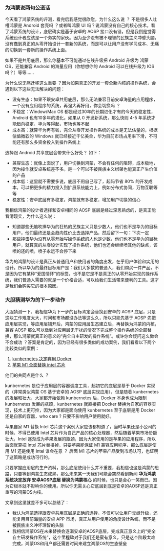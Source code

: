 
### 为鸿蒙说两句公道话

今天看了鸿蒙系统的评测，看完后我感觉很欣慰，为什么这么说 ？ 不是很多人吐槽鸿蒙是 Android 套壳吗 ？或者叫鸿蒙 UI 吗？说鸿蒙没有自己的核心技术。看了鸿蒙系统的设计，底层确实是基于安卓的 AOSP 接口没有错，但是我倒是觉得系统设计者应该是一个务实的家伙。因为至少没有被不理智的民族主义冲昏头脑，没有蠢到真正的从零开始设计一套新的系统，而是可以让用户没有学习成本、无痛的切换到一套新的操作系统上面。

如果不是共用底层，那么你基本不可能通过在线升级把 Android 升级为 鸿蒙 OS，还能兼容 Android 的海量应用（你想想你的 Android 可以在线升级为 IOS 吗？）等等……

为什么说无痛迁移这么重要 ？因为如果真正的开发一套全新内核的操作系统，会遇到以下这些无法解决的问题：
* 没有生态：如果不跟安卓共用底层，那么无法兼容目前安卓海量的应用程序，一个没有应用程序的系统，再强大再好用，你会切换吗 ？
* 不稳定：Window/Mac OS 都是经过30年的长期进化才有的今天的稳定性，Android 也有10多年的进化，如果从 0 开发新系统，那么快则 4-5 年系统才能趋向稳定，华为等得起，市场也等不起
* 成本高：就算华为再有钱，完全从零开发操作系统的成本是无法估量的，根据估值微软的 Windows 就已经接近千亿美金，华为目前市场占用率下滑，不可能还有那么多资金投入到操作系统上

选择跟 Android 共享底层会带来什么好处？ 如下：
* 兼容生态：就像上面说了，用户切换到鸿蒙，不会有任何的阻碍，成本极地，因为操作就安卓系统差不多。是一个可以不被民族主义绑架也能真正产生价值的产品
* 成本低：这里就不需要多说，底层不用自己写了，起码节省 80% 的开发成本，可以把更多的精力投入到扩展系统能力上，例如分布式协同，万物互联等等
* 稳定性：安卓底层有多稳定，鸿蒙就有多稳定，增加用户切换的信心

我相信鸿蒙的设计者选择和安卓相同的 AOSP 底层是经过深思熟虑的，是真正能看清现实，为什么这么说：
* 知道那些无脑吹捧华为的狂热的民族主义只是少数人，他们也不是华为的目标用户，他们最终还是会趋向性价比去选择产品，然后留下一句：下次一定
* 那些抨击华为没有从零开始写操作系统的人也是少数，他们也不是华为的目标用户，就算真的从零设计实现了操作系统，他们也还会继续喷其他的缺点，该喷的还的喷，喷子永远不会停下来

华为的鸿蒙的设计是真正从普通用户和使用者的角度出发，在乎用户体验和实用的设计。所以华为的最终目标用户是：我们大多数的普通人，我们购买一件产品，不是因为它有某种“爱国情怀”的标签，也不是它是不是真正的从零开始实现的操作系统，我们普通人需要的就是一个价格合适，可以给我们生活带来便利的工具。这才是我们会购买它的根本原因。

### 大胆猜测华为的下一步动作

大胆猜测一下，我相信华为下一步的目标肯定会替换到安卓的 AOSP 底层，只是这块工作难度太大，时间和市场都没办法等这么久，所以只能先基于 AOSP 先把应用层实现，等应用层铺开后，鸿蒙的应用层生态建立后，再替换为鸿蒙的内核，兼容 AOSP 那么可以做到对应用层无干扰的情况下完成整个操作系统的全部替换，那么鸿蒙就真正的意义的“完全自主研发的操作系统”。或许你会疑问这么做会不会成功 ？答案是肯定的，因为已经有很多类似的成功案例，我们看看以下两个比较类似的案例：
1. [kunbernetes 决定弃用 Docker](https://www.infoq.cn/article/rohiaujthhxg51xscv1j)
2. [苹果 M1 全面替换 intel 芯片](https://finance.sina.com.cn/stock/relnews/us/2020-11-19/doc-iiznctke2220133.shtml)

他们的共同点是什么 ？

kunbernetes 是位于应用层的容器调度工具，起初它的底层是基于 Docker 实现的（非常类似鸿蒙 OS 基于安卓的 AOSP 底层实现应用），但是随着 kunbernetes 的发展和壮大，大家都开始依赖 kunbernetes 后，Docker 本身也成为限制 kunbernetes 发展的瓶颈，kunbernetes 就直接把 Docker 替换为自家的容器实现，技术上更可控，因为大家都是面向使用 kunbernetes 至于底层是用 Docker 还是自家的容器，who care ? 只要不影响用户使用就好。

苹果自家 M1 替换 Intel 芯片这个案例大家应该都知道了，当时苹果还是小公司的时候，不得已使用 Intel 芯片作为自己产品的核心处理器，然后随着苹果市场份额壮大，Intel 逐渐成为苹果发展的瓶颈，因为大家使用的是苹果的应用程序，所以后面就算把 Intel 芯片替换掉，只要苹果能保证 M1 兼容应用程序，那么底层是使用 M1 还是使用 Intel 谁会在意 ？ 后面 M1 芯片的苹果产品受到市场认可，也证明了这策略是成功可行的。

只要掌握应用层的生产资料，那么底层使用什么并不重要，我相信也这是鸿蒙的思路，只要等到鸿蒙生态成熟，那么未来某一天我们可能会突然看到新闻 **华为鸿蒙系统决定放弃 安卓AOSP底层 替换为鸿蒙核心** 的时候，也只是会心一笑而已。因为它根本就不影响你的使用。所以你无需关心它底层到底是安卓的AOSP还是真正重写的鸿蒙OS内核。

文章到这里就差不多可以总结了：
* 我认为鸿蒙选择跟安卓共用底层是正确的选择，不仅可以让用户无缝升级，还能复用目前海量的安卓 APP 市场，真正从用户使用的角度设计系统，而不是被民族主义冲坏理智的头脑
* 我相信鸿蒙OS在未来替换会逐渐安卓的AOSP底层，完成真正意义上的“完全自主研发操作系统”，这个里程碑对于我们还是蛮有意义。只是这个阶段太难完成，鸿蒙OS和用户都还需要时间来建立鸿蒙OS的生态壁垒
